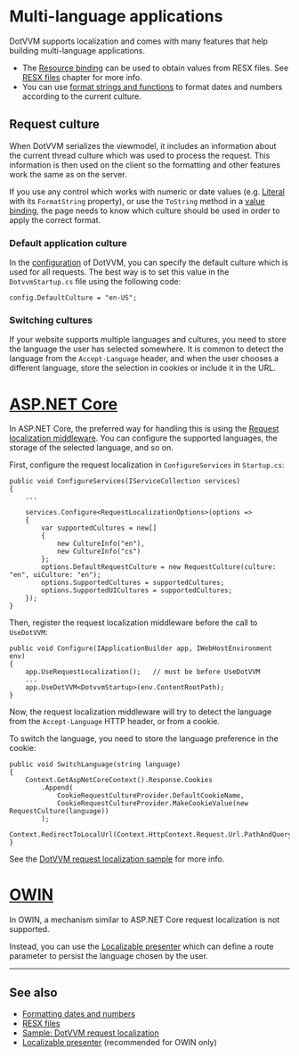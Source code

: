 # Multi-language applications

DotVVM supports localization and comes with many features that help building multi-language applications.

* The [Resource binding](~/pages/concepts/data-binding/resource-binding) can be used to obtain values from RESX files. See [RESX files](resx-files) chapter for more info.
* You can use [format strings and functions](formatting-dates-and-numbers) to format dates and numbers according to the current culture.

## Request culture

When DotVVM serializes the viewmodel, it includes an information about the current thread culture which was used to process the request. This information is then used on the client so the formatting and other features work the same as on the server.

If you use any control which works with numeric or date values (e.g. [Literal](~/controls/builtin/Literal) with its `FormatString` property), or use the `ToString` method in a [value binding](~/pages/concepts/data-binding/value-binding), the page needs to know which culture should be used in order to apply the correct format.

### Default application culture

In the [configuration](~/pages/concepts/configuration/overview) of DotVVM, you can specify the default culture which is used for all requests. The best way 
is to set this value in the `DotvvmStartup.cs` file using the following code:

```CSHARP
config.DefaultCulture = "en-US";
```

### Switching cultures

If your website supports multiple languages and cultures, you need to store the language the user has selected somewhere. It is common to detect the language from the `Accept-Language` header, and when the user chooses a different language, store the selection in cookies or include it in the URL.

# [ASP.NET Core](#tab/aspnetcore)

In ASP.NET Core, the preferred way for handling this is using the [Request localization middleware](https://docs.microsoft.com/en-us/aspnet/core/fundamentals/localization?view=aspnetcore-5.0#localization-middleware-2). You can configure the supported languages, the storage of the selected language, and so on.

First, configure the request localization in `ConfigureServices` in `Startup.cs`:

```CSHARP
public void ConfigureServices(IServiceCollection services)
{
    ... 

    services.Configure<RequestLocalizationOptions>(options =>
    {
        var supportedCultures = new[]
        {
            new CultureInfo("en"),
            new CultureInfo("cs")
        };
        options.DefaultRequestCulture = new RequestCulture(culture: "en", uiCulture: "en");
        options.SupportedCultures = supportedCultures;
        options.SupportedUICultures = supportedCultures;
    });
}
```

Then, register the request localization middleware before the call to `UseDotVVM`:

```CSHARP
public void Configure(IApplicationBuilder app, IWebHostEnvironment env)
{
    app.UseRequestLocalization();   // must be before UseDotVVM
    ...
    app.UseDotVVM<DotvvmStartup>(env.ContentRootPath);
}
```

Now, the request localization middleware will try to detect the language from the `Accept-Language` HTTP header, or from a cookie. 

To switch the language, you need to store the language preference in the cookie:

```CSHARP
public void SwitchLanguage(string language)
{
    Context.GetAspNetCoreContext().Response.Cookies
        .Append(
            CookieRequestCultureProvider.DefaultCookieName,
            CookieRequestCultureProvider.MakeCookieValue(new RequestCulture(language))
        );
    Context.RedirectToLocalUrl(Context.HttpContext.Request.Url.PathAndQuery);
}
```

See the [DotVVM request localization sample](https://github.com/riganti/dotvvm-samples-request-localization) for more info.


# [OWIN](#tab/owin)

In OWIN, a mechanism similar to ASP.NET Core request localization is not supported. 

Instead, you can use the [Localizable presenter](localizable-presenter) which can define a route parameter to persist the language chosen by the user. 

***

## See also

* [Formatting dates and numbers](formatting-dates-and-numbers)
* [RESX files](resx-files)
* [Sample: DotVVM request localization](https://github.com/riganti/dotvvm-samples-request-localization)
* [Localizable presenter](localizable-presenter) (recommended for OWIN only)
